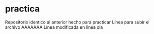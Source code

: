 # practica
Repositorio identico al anterior hecho para practicar 
Línea para subir el archivo 
AAAAAAA
Línea modificada en linea 
ola
